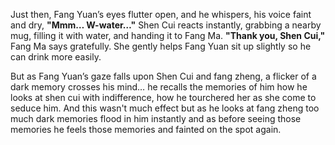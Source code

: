 Just then, Fang Yuan’s eyes flutter open, and he whispers, his voice faint and dry, **"Mmm… W-water…"** Shen Cui reacts instantly, grabbing a nearby mug, filling it with water, and handing it to Fang Ma. **"Thank you, Shen Cui,"** Fang Ma says gratefully. She gently helps Fang Yuan sit up slightly so he can drink more easily. 

But as Fang Yuan’s gaze falls upon Shen Cui and fang zheng, a flicker of a dark memory crosses his mind… he recalls the memories of him how he looks at shen cui with indifference, how he tourchered her as she come to seduce him. And this wasn't much effect but as he looks at fang zheng too much dark memories flood in him instantly and as before seeing those memories he feels those memories and fainted on the spot again. 

